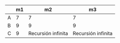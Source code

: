 |   | m1 | m2                 | m3                 |
|---|----|--------------------|--------------------|
| A | 7  | 7                  | 7                  |
| B | 9  | 9                  | 9                  |
| C | 9  | Recursión infinita | Recursión infinita |
